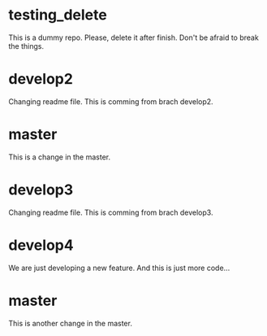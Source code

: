 # testing_delete
This is a dummy repo. Please, delete it after finish.
Don't be afraid to break the things.

# develop2
Changing readme file. This is comming from brach develop2.

# master
This is a change in the master.

# develop3
Changing readme file. This is comming from brach develop3.

# develop4
We are just developing a new feature.
And this is just more code...
# master
This is another change in the master.
